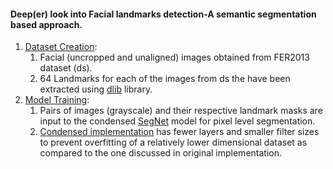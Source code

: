 #### Deep(er) look into Facial landmarks detection-A semantic segmentation based approach.



1. [Dataset Creation]():
   1. Facial (uncropped and unaligned) images obtained from FER2013 dataset (ds).
   2. 64 Landmarks for each of the images from ds the have been extracted using [dlib](http://dlib.net/) library. 
2. [Model Training]():
   1. Pairs of images (grayscale) and their respective landmark masks are input to the condensed [SegNet](https://arxiv.org/abs/1511.00561) model for pixel level segmentation. 
   2. [Condensed implementation]() has fewer layers and smaller filter sizes to prevent overfitting of a relatively lower dimensional dataset as compared to the one discussed in original implementation.